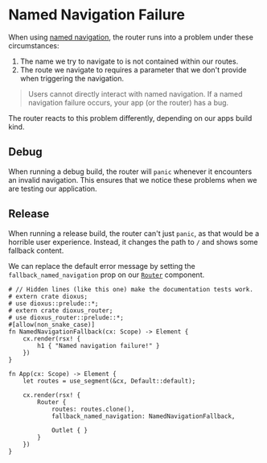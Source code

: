 # Named Navigation Failure

When using [named navigation](../navigation/name.md), the router runs into a
problem under these circumstances:
1. The name we try to navigate to is not contained within our routes.
2. The route we navigate to requires a parameter that we don't provide when
   triggering the navigation.

> Users cannot directly interact with named navigation. If a named navigation
> failure occurs, your app (or the router) has a bug.

The router reacts to this problem differently, depending on our apps build kind.


## Debug
When running a debug build, the router will `panic` whenever it encounters an
invalid navigation. This ensures that we notice these problems when we are
testing our application.

## Release
When running a release build, the router can't just `panic`, as that would be a
horrible user experience. Instead, it changes the path to `/` and shows some
fallback content.

We can replace the default error message by setting the
`fallback_named_navigation` prop on our [`Router`] component.

```rust,no_run
# // Hidden lines (like this one) make the documentation tests work.
# extern crate dioxus;
# use dioxus::prelude::*;
# extern crate dioxus_router;
# use dioxus_router::prelude::*;
#[allow(non_snake_case)]
fn NamedNavigationFallback(cx: Scope) -> Element {
    cx.render(rsx! {
        h1 { "Named navigation failure!" }
    })
}

fn App(cx: Scope) -> Element {
    let routes = use_segment(&cx, Default::default);

    cx.render(rsx! {
        Router {
            routes: routes.clone(),
            fallback_named_navigation: NamedNavigationFallback,

            Outlet { }
        }
    })
}
```

[`Router`]: https://docs.rs/dioxus-router/latest/dioxus_router/components/fn.Router.html
